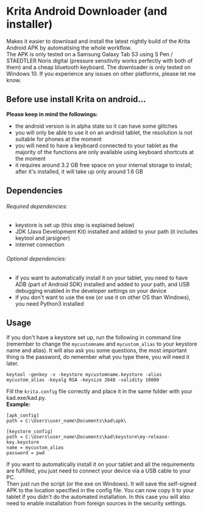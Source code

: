 # Krita Android Downloader (and installer)
Makes it easier to download and install the latest nightly build of the Krita Android APK by automatising the whole workflow.\
The APK is only tested on a Samsung Galaxy Tab S3 using S Pen / STAEDTLER Noris digital (pressure sensitivity works perfectly with both of them) and a cheap bluetooth keyboard. The downloader is only tested on Windows 10. If you experience any issues on other platforms, please let me know.

## Before use install Krita on android...
**Please keep in mind the followings:**
- the android version is in alpha state so it can have some glitches
- you will only be able to use it on an android tablet, the resolution is not suitable for phones at the moment
- you will need to have a keyboard connected to your tablet as the majority of the functions are only available using keyboard shortcuts at the moment 
- it requires around 3.2 GB free space on your internal storage to install; after it's installed, it will take up only around 1.6 GB

## Dependencies
###### Required dependencies:
- keystore is set up (this step is explained below)
- JDK (Java Development Kit) installed and added to your path (it includes keytool and jarsigner)
- internet connection
###### Optional dependencies:
- if you want to automatically install it on your tablet, you need to have ADB (part of Android SDK) installed and added to your path, and USB debugging enabled in the developer settings on your device
- if you don't want to use the exe (or use it on other OS than Windows), you need Python3 installed

## Usage
If you don't have a keystore set up, run the following in command line (remember to change the `mycustomname` and `mycustom_alias` to your keystore name and alias). It will also ask you some questions, the most important thing is the password, do remember what you type there, you will need it later.
```
keytool -genkey -v -keystore mycustomname.keystore -alias mycustom_alias -keyalg RSA -keysize 2048 -validity 10000
```
Fill the `krita.config` file correctly and place it in the same folder with your kad.exe/kad.py.\
**Example:**
```
[apk_config]
path = C:\Users\user_name\Documents\kad\apk\

[keystore_config]
path = C:\Users\user_name\Documents\kad\keystore\my-release-key.keystore
name = mycustom_alias
password = pwd
```
If you want to automatically install it on your tablet and all the requirements are fulfilled, you just need to connect your device via a USB cable to your PC.\
Then just run the script (or the exe on Windows). It will save the self-signed APK to the location specified in the config file.
You can now copy it to your tablet if you didn't do the automated installation. In this case you will also need to enable installation from foreign sources in the security settings.
